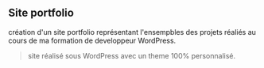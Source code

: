 ## Site portfolio

création d'un site portfolio représentant l'ensempbles des projets réaliés au cours de ma formation de developpeur WordPress.

> site réalisé sous WordPress avec un theme 100% personnalisé.
